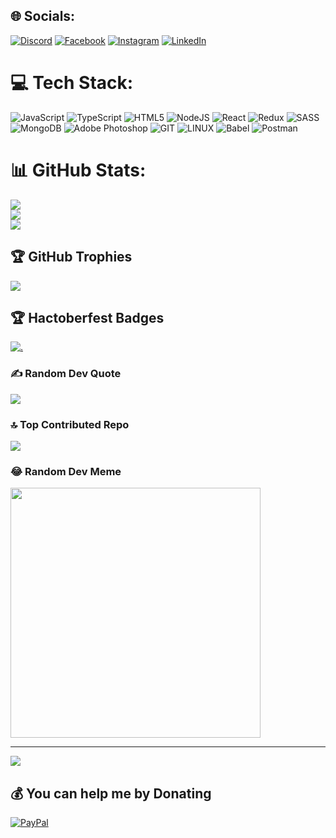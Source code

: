 
## 🌐 Socials:
[![Discord](https://img.shields.io/badge/Discord-%237289DA.svg?logo=discord&logoColor=white)](https://discord.gg/sugeshc389#02389) [![Facebook](https://img.shields.io/badge/Facebook-%231877F2.svg?logo=Facebook&logoColor=white)](https://facebook.com/sugeshc389) [![Instagram](https://img.shields.io/badge/Instagram-%23E4405F.svg?logo=Instagram&logoColor=white)](https://instagram.com/sugeshc389) [![LinkedIn](https://img.shields.io/badge/LinkedIn-%230077B5.svg?logo=linkedin&logoColor=white)](https://linkedin.com/in/sugeshc389) 

# 💻 Tech Stack:
![JavaScript](https://img.shields.io/badge/javascript-%23323330.svg?style=for-the-badge&logo=javascript&logoColor=%23F7DF1E) ![TypeScript](https://img.shields.io/badge/typescript-%23007ACC.svg?style=for-the-badge&logo=typescript&logoColor=white) ![HTML5](https://img.shields.io/badge/html5-%23E34F26.svg?style=for-the-badge&logo=html5&logoColor=white) ![NodeJS](https://img.shields.io/badge/node.js-6DA55F?style=for-the-badge&logo=node.js&logoColor=white) ![React](https://img.shields.io/badge/react-%2320232a.svg?style=for-the-badge&logo=react&logoColor=%2361DAFB) ![Redux](https://img.shields.io/badge/redux-%23593d88.svg?style=for-the-badge&logo=redux&logoColor=white) ![SASS](https://img.shields.io/badge/SASS-hotpink.svg?style=for-the-badge&logo=SASS&logoColor=white) ![MongoDB](https://img.shields.io/badge/MongoDB-%234ea94b.svg?style=for-the-badge&logo=mongodb&logoColor=white) ![Adobe Photoshop](https://img.shields.io/badge/adobe%20photoshop-%2331A8FF.svg?style=for-the-badge&logo=adobe%20photoshop&logoColor=white) ![GIT](https://img.shields.io/badge/Git-fc6d26?style=for-the-badge&logo=git&logoColor=white) ![LINUX](https://img.shields.io/badge/Linux-FCC624?style=for-the-badge&logo=linux&logoColor=black) ![Babel](https://img.shields.io/badge/Babel-F9DC3e?style=for-the-badge&logo=babel&logoColor=black) ![Postman](https://img.shields.io/badge/Postman-FF6C37?style=for-the-badge&logo=postman&logoColor=white)
# 📊 GitHub Stats:
![](https://github-readme-stats.vercel.app/api?username=sugeshc389&theme=radical&hide_border=false&include_all_commits=true&count_private=false)<br/>
![](https://github-readme-streak-stats.herokuapp.com/?user=sugeshc389&theme=radical&hide_border=false)<br/>
![](https://github-readme-stats.vercel.app/api/top-langs/?username=sugeshc389&theme=radical&hide_border=false&include_all_commits=true&count_private=false&layout=compact)

## 🏆 GitHub Trophies
![](https://github-profile-trophy.vercel.app/?username=sugeshc389&theme=radical&no-frame=false&no-bg=true&margin-w=4)

## 🏆 Hactoberfest Badges
[![.](https://holopin.me/sugeshc389)](https://holopin.io/@sugeshc389)


### ✍️ Random Dev Quote
![](https://quotes-github-readme.vercel.app/api?type=horizontal&theme=radical)

### 🔝 Top Contributed Repo
![](https://github-contributor-stats.vercel.app/api?username=sugeshc389&limit=5&theme=tokyonight&combine_all_yearly_contributions=true)

### 😂 Random Dev Meme
<img src='https://randommeme-five.vercel.app/' style="height: 400px;"/>

---
[![](https://visitcount.itsvg.in/api?id=sugeshc389&icon=0&color=0)](https://visitcount.itsvg.in)

  ## 💰 You can help me by Donating
  [![PayPal](https://img.shields.io/badge/PayPal-00457C?style=for-the-badge&logo=paypal&logoColor=white)](https://paypal.me/sugeshc389@gmail.com) 

  
<!-- Proudly created with GPRM ( https://gprm.itsvg.in ) -->
